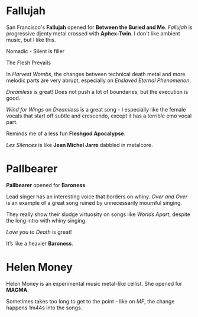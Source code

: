 Fallujah
========

San Francisco's **Fallujah** opened for **Between the Buried and Me**. *Fallujah* is progressive djenty metal crossed with **Aphex-Twin**. I don't like ambient music, but I like this.

Nomadic - Silent is filler


The Flesh Prevails

In *Harvest Wombs*, the changes between technical death metal and more melodic parts are very abrupt, especially on *Enslaved Eternal Phenomenon*.

*Dreamless* is great! Does not push a lot of boundaries, but the execution is good.

*Wind for Wings* on *Dreamless* is a great song - I especially like the female vocals that start off subtle and crescendo, except it has a terrible emo vocal part.

Reminds me of a less fun **Fleshgod Apocalypse**.


*Les Silences* is like **Jean Michel Jarre** dabbled in metalcore.

Pallbearer
==========

**Pallbearer** opened for **Baroness**.

Lead singer has an interesting voice that borders on whiny. *Over and Over* is an example of a great song ruined by unnecessarily mournful singing.

They really show their sludge virtuosity on songs like *Worlds Apart*, despite the long intro with whiny singing.

*Love you to Death* is great!

It’s like a heavier **Baroness**.

Helen Money
===========

Helen Money is an experimental music metal-like cellist. She opened for **MAGMA**.

Sometimes takes too long to get to the point - like on *MF*, the change happens 1m44s into the songs.
